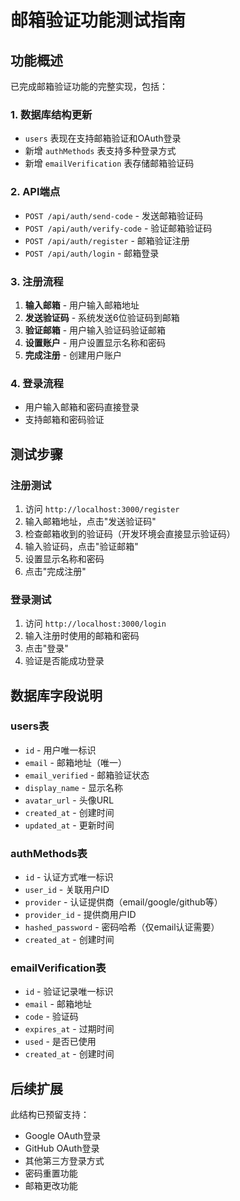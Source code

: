 # 邮箱验证功能测试指南

## 功能概述

已完成邮箱验证功能的完整实现，包括：

### 1. 数据库结构更新
- `users` 表现在支持邮箱验证和OAuth登录
- 新增 `authMethods` 表支持多种登录方式
- 新增 `emailVerification` 表存储邮箱验证码

### 2. API端点
- `POST /api/auth/send-code` - 发送邮箱验证码
- `POST /api/auth/verify-code` - 验证邮箱验证码
- `POST /api/auth/register` - 邮箱验证注册
- `POST /api/auth/login` - 邮箱登录

### 3. 注册流程
1. **输入邮箱** - 用户输入邮箱地址
2. **发送验证码** - 系统发送6位验证码到邮箱
3. **验证邮箱** - 用户输入验证码验证邮箱
4. **设置账户** - 用户设置显示名称和密码
5. **完成注册** - 创建用户账户

### 4. 登录流程
- 用户输入邮箱和密码直接登录
- 支持邮箱和密码验证

## 测试步骤

### 注册测试
1. 访问 `http://localhost:3000/register`
2. 输入邮箱地址，点击"发送验证码"
3. 检查邮箱收到的验证码（开发环境会直接显示验证码）
4. 输入验证码，点击"验证邮箱"
5. 设置显示名称和密码
6. 点击"完成注册"

### 登录测试
1. 访问 `http://localhost:3000/login`
2. 输入注册时使用的邮箱和密码
3. 点击"登录"
4. 验证是否能成功登录

## 数据库字段说明

### users表
- `id` - 用户唯一标识
- `email` - 邮箱地址（唯一）
- `email_verified` - 邮箱验证状态
- `display_name` - 显示名称
- `avatar_url` - 头像URL
- `created_at` - 创建时间
- `updated_at` - 更新时间

### authMethods表
- `id` - 认证方式唯一标识
- `user_id` - 关联用户ID
- `provider` - 认证提供商（email/google/github等）
- `provider_id` - 提供商用户ID
- `hashed_password` - 密码哈希（仅email认证需要）
- `created_at` - 创建时间

### emailVerification表
- `id` - 验证记录唯一标识
- `email` - 邮箱地址
- `code` - 验证码
- `expires_at` - 过期时间
- `used` - 是否已使用
- `created_at` - 创建时间

## 后续扩展

此结构已预留支持：
- Google OAuth登录
- GitHub OAuth登录
- 其他第三方登录方式
- 密码重置功能
- 邮箱更改功能